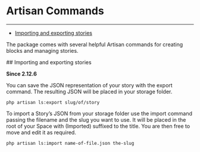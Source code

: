 # Artisan Commands

---

- [Importing and exporting stories](#import-export)




The package comes with several helpful Artisan commands for creating blocks and managing stories.


<a name="import-export">
## Importing and exporting stories
</a>

**Since 2.12.6**

You can save the JSON representation of your story with the export command. The resulting JSON will be placed in your storage folder.

```
php artisan ls:export slug/of/story
```


To import a Story’s JSON from your storage folder use the import command passing the filename and the slug you want to use. It will be placed in the root of your Space with (Imported) suffixed to the title. You are then free to move and edit it as required.

```
php artisan ls:import name-of-file.json the-slug
```